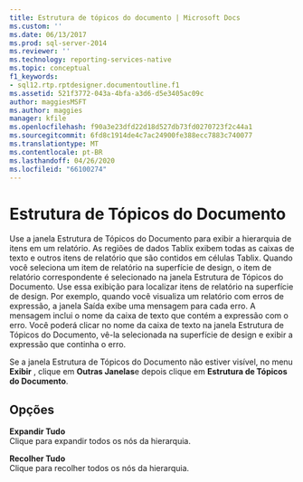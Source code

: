```yaml
---
title: Estrutura de tópicos do documento | Microsoft Docs
ms.custom: ''
ms.date: 06/13/2017
ms.prod: sql-server-2014
ms.reviewer: ''
ms.technology: reporting-services-native
ms.topic: conceptual
f1_keywords:
- sql12.rtp.rptdesigner.documentoutline.f1
ms.assetid: 521f3772-043a-4bfa-a3d6-d5e3405ac09c
author: maggiesMSFT
ms.author: maggies
manager: kfile
ms.openlocfilehash: f90a3e23dfd22d18d527db73fd0270723f2c44a1
ms.sourcegitcommit: 6fd8c1914de4c7ac24900fe388ecc7883c740077
ms.translationtype: MT
ms.contentlocale: pt-BR
ms.lasthandoff: 04/26/2020
ms.locfileid: "66100274"
---
```

# <a name="document-outline"></a>Estrutura de Tópicos do Documento
  Use a janela Estrutura de Tópicos do Documento para exibir a hierarquia de itens em um relatório. As regiões de dados Tablix exibem todas as caixas de texto e outros itens de relatório que são contidos em células Tablix. Quando você seleciona um item de relatório na superfície de design, o item de relatório correspondente é selecionado na janela Estrutura de Tópicos do Documento. Use essa exibição para localizar itens de relatório na superfície de design. Por exemplo, quando você visualiza um relatório com erros de expressão, a janela Saída exibe uma mensagem para cada erro. A mensagem inclui o nome da caixa de texto que contém a expressão com o erro. Você poderá clicar no nome da caixa de texto na janela Estrutura de Tópicos do Documento, vê-la selecionada na superfície de design e exibir a expressão que continha o erro.  
  
 Se a janela Estrutura de Tópicos do Documento não estiver visível, no menu **Exibir** , clique em **Outras Janelas**e depois clique em **Estrutura de Tópicos do Documento**.  
  
## <a name="options"></a>Opções  
 **Expandir Tudo**  
 Clique para expandir todos os nós da hierarquia.  
  
 **Recolher Tudo**  
 Clique para recolher todos os nós da hierarquia.  
  
  
